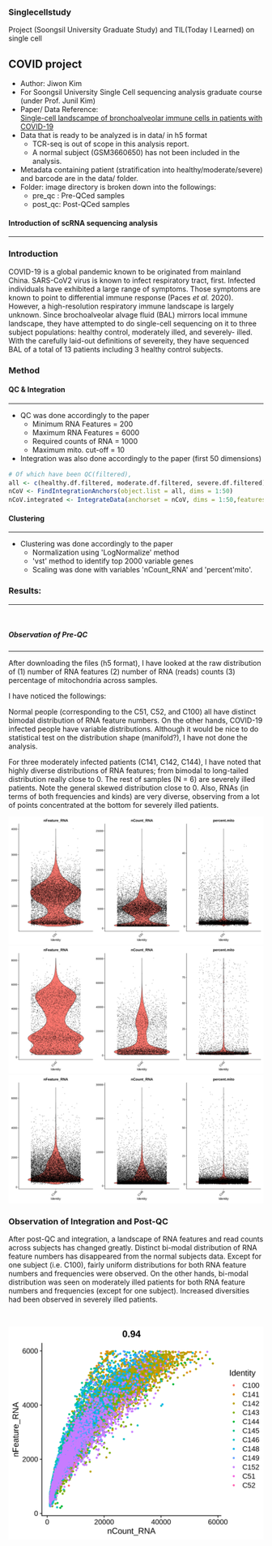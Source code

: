 ### Singlecellstudy
Project (Soongsil University Graduate Study) and TIL(Today I Learned) on single cell

## COVID project 

- Author: Jiwon Kim 
- For Soongsil University Single Cell sequencing analysis graduate course (under Prof. Junil Kim) 
- Paper/ Data Reference: <br>
[Single-cell landscampe of bronchoalveolar immune cells in patients with COVID-19](https://www.nature.com/articles/s41591-020-0901-9)
- Data that is ready to be analyzed is in data/ in h5 format
	- TCR-seq is out of scope in this analysis report.
	- A normal subject (GSM3660650) has not been included in the analysis. 
- Metadata containing patient (stratification into healthy/moderate/severe) and barcode are in the data/ folder. 
- Folder: image directory is broken down into the followings: 
	- pre_qc : Pre-QCed samples 
	- post_qc: Post-QCed samples 

#### Introduction of scRNA sequencing analysis
______________

### Introduction 

<p> <t> COVID-19 is a global pandemic known to be originated from mainland China. 
    SARS-CoV2 virus is known to infect respiratory tract, first. Infected individuals have exhibited a large range of symptoms. Those symptoms are known to point to differential immune response (Paces <em>et al.</em> 2020). 
    However, a high-resolution respiratory immune landscape is largely unknown. Since brochoalveolar alvage fluid (BAL) mirrors local immune landscape, they have attempted to do single-cell sequencing on it to three subject populations: healthy control, moderately illed, and severely- illed. With the carefully laid-out definitions of severeity, they have sequenced BAL of a total of 13 patients including 3 healthy control subjects. 

### Method 
#### QC & Integration
________________
- QC was done accordingly to the paper 
    - Minimum RNA Features = 200
    - Maximum RNA Features = 6000
    - Required counts of RNA = 1000
    - Maximum mito. cut-off = 10
- Integration was also done accordingly to the paper (first 50 dimensions)
<p>
    
```R
# Of which have been QC(filtered), 
all <- c(healthy.df.filtered, moderate.df.filtered, severe.df.filtered)
nCoV <- FindIntegrationAnchors(object.list = all, dims = 1:50)
nCoV.integrated <- IntegrateData(anchorset = nCoV, dims = 1:50,features.to.integrate = rownames(nCoV))
```

#### Clustering 
________________
- Clustering was done accordingly to the paper 
    - Normalization using 'LogNormalize' method 
    - 'vst' method to identify top 2000 variable genes 
    - Scaling was done with variables 'nCount_RNA' and 'percent'mito'.


### Results: 
_______
<br>

##### Observation of Pre-QC
______________
<p> After downloading the files (h5 format), I have looked at the raw distribution of (1) number of RNA features (2) number of RNA (reads) counts (3) percentage of mitochondria across samples. </p>
I have noticed the followings: <p> 
Normal people (corresponding to the C51, C52, and C100) all have distinct bimodal distribution of RNA feature numbers. On the other hands, COVID-19 infected people have variable distributions. Although it would be nice to do statistical test on the distribution shape (manifold?), I have not done the analysis. <p>
For three moderately infected patients (C141, C142, C144), I have noted that highly diverse distributions of RNA features; from bimodal to long-tailed distribution really close to 0. 
The rest of samples (N = 6) are severely illed patients. Note the general skewed distribution close to 0. Also, RNAs (in terms of both frequencies and kinds) are very diverse, observing from a lot of points concentrated at the bottom for severely illed patients.  </p>




![Figure 1.1: Pre-QC of representative normal subject (C51)](images/pre_qc/C51_qc.png)
![Figure 1.2: Pre-QC of representative moderately illed subject (C142)](images/pre_qc/C142_qc.png)
![Figure 1.3: Pre-QC of representative severely illed subject (C145)](images/pre_qc/C145_qc.png) 



### Observation of Integration and Post-QC 
<p> After post-QC and integration, a landscape of RNA features and read counts across subjects has changed greatly. 
    Distinct bi-modal distribution of RNA feature numbers has disappeared from the normal subjects data. Except for one subject (i.e. C100), fairly uniform distributions for both RNA feature numbers and frequencies were observed. On the other hands, bi-modal distribution was seen on moderately illed patients for both RNA feature numbers and frequencies (except for one subject). Increased diversities had been observed in severely illed patients. </p>
    <br> 

![Figure 2: Post-QC of all subjects](images/post_qc/umi-gene.png)


